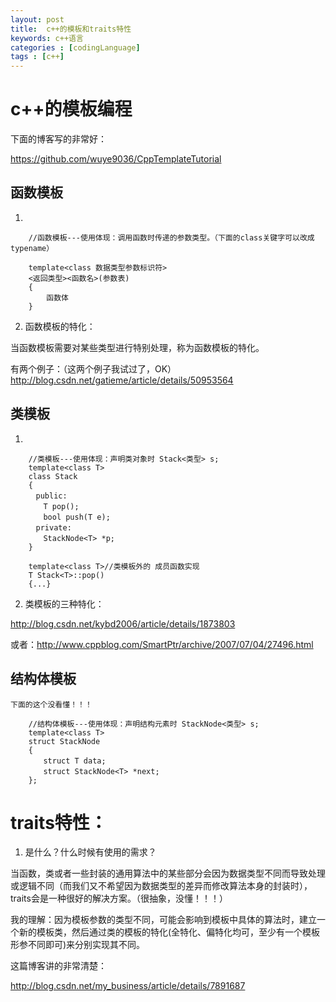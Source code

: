 ```yaml
---
layout: post
title:  c++的模板和traits特性
keywords: c++语言
categories : [codingLanguage]
tags : [c++]
---
```


# c++的模板编程

下面的博客写的非常好：

https://github.com/wuye9036/CppTemplateTutorial

## 函数模板

1. 


        //函数模板---使用体现：调用函数时传递的参数类型。（下面的class关键字可以改成typename）

        template<class 数据类型参数标识符>
        <返回类型><函数名>(参数表)
        {
            函数体
        }

2. 函数模板的特化：

当函数模板需要对某些类型进行特别处理，称为函数模板的特化。

有两个例子：（这两个例子我试过了，OK）
    http://blog.csdn.net/gatieme/article/details/50953564



## 类模板

1. 

        //类模板---使用体现：声明类对象时 Stack<类型> s;
        template<class T>
        class Stack
        {
        　public:
        　　T pop();
        　　bool push(T e);
        　private:
        　　StackNode<T> *p;
        }

        template<class T>//类模板外的 成员函数实现
        T Stack<T>::pop()
        {...}

2. 类模板的三种特化：

http://blog.csdn.net/kybd2006/article/details/1873803

或者：http://www.cppblog.com/SmartPtr/archive/2007/07/04/27496.html






## 结构体模板

    下面的这个没看懂！！！

        //结构体模板---使用体现：声明结构元素时 StackNode<类型> s;
        template<class T>
        struct StackNode
        {
        　　struct T data;
        　　struct StackNode<T> *next;
        };




# traits特性：

1. 是什么？什么时候有使用的需求？

当函数，类或者一些封装的通用算法中的某些部分会因为数据类型不同而导致处理或逻辑不同（而我们又不希望因为数据类型的差异而修改算法本身的封装时），traits会是一种很好的解决方案。（很抽象，没懂！！！）


我的理解：因为模板参数的类型不同，可能会影响到模板中具体的算法时，建立一个新的模板类，然后通过类的模板的特化(全特化、偏特化均可，至少有一个模板形参不同即可)来分别实现其不同。



这篇博客讲的非常清楚：

http://blog.csdn.net/my_business/article/details/7891687